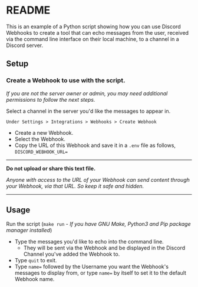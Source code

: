# README

This is an example of a Python script showing how you can use Discord Webhooks to create a tool that can echo messages from the user, received via the command line interface on their local machine, to a channel in a Discord server.

## Setup

### Create a Webhook to use with the script.

*If you are not the server owner or admin, you may need additional permissions to follow the next steps.*

Select a channel in the server you'd like the messages to appear in.

    Under Settings > Integrations > Webhooks > Create Webhook

- Create a new Webhook.
- Select the Webhook.
- Copy the URL of this Webhook and save it in a `.env` file as follows, `DISCORD_WEBHOOK_URL=`

---  

**Do not upload or share this text file.**

*Anyone with access to the URL of your Webhook can send content through your Webhook, via that URL. So keep it safe and hidden.*

---

## Usage
Run the script (`make run` - *If you have GNU Make, Python3 and Pip package manager installed*)

- Type the messages you'd like to echo into the command line.
    - They will be sent via the Webhook and be displayed in the Discord Channel you've added the Webhook to.
- Type `quit` to exit.
- Type `name=` followed by the Username you want the Webhook's messages to display from, or type `name=` by itself to set it to the default Webhook name.
